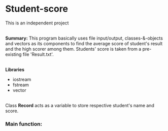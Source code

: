 # Student-score
This is an independent project <br><br>

<p>
<b>Summary:</b> This program basically uses file input/output, classes-&-objects and vectors as its components to find the average score of student's result and the high scorer among them. Students' score is taken from a pre-existing file 'Result.txt'.
</p><br>
<b>Libraries</b><br>
<ul><li>iostream</li><li>fstream</li><li>vector</li></ul><br>
Class <b>Record</b> acts as a variable to store respective student's name and score.<br>
<b><h3>Main function:</h3> </b>



